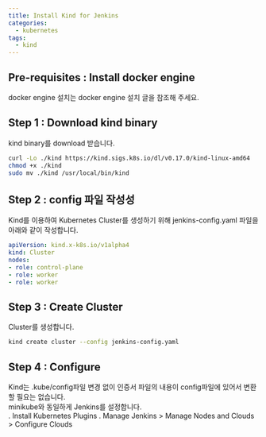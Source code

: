 ```yaml
---
title: Install Kind for Jenkins
categories:
  - kubernetes
tags: 
  - kind
---
```


## Pre-requisites : Install docker engine
docker engine 설치는 docker engine 설치 글을 참조해 주세요.  

## Step 1 : Download kind binary
kind binary를 download 받습니다.  
```bash
curl -Lo ./kind https://kind.sigs.k8s.io/dl/v0.17.0/kind-linux-amd64
chmod +x ./kind
sudo mv ./kind /usr/local/bin/kind
```

## Step 2 : config 파일 작성성

Kind를 이용하여 Kubernetes Cluster를 생성하기 위해 jenkins-config.yaml 파일을 아래와 같이 작성합니다.  
```yaml
apiVersion: kind.x-k8s.io/v1alpha4
kind: Cluster
nodes:
- role: control-plane
- role: worker
- role: worker
```

## Step 3 : Create Cluster
Cluster를 생성합니다.  
```bash
kind create cluster --config jenkins-config.yaml
```
## Step 4 : Configure
Kind는 .kube/config파일 변경 없이 인증서 파일의 내용이 config파일에 있어서 변환할 필요는 없습니다.  
minikube와 동일하게 Jenkins를 설정합니다.  
. Install Kubernetes Plugins
. Manage Jenkins > Manage Nodes and Clouds > Configure Clouds


